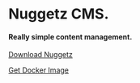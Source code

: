# Nuggetz CMS.
#### Really simple content management.
<a href="https://github.com/nuggetzcms" class="btn btn-primary px-5 py-2"><i class="ion-ios-cloud-download mr-2"></i>Download Nuggetz</a>

<a href="https://hub.docker.com/repository/docker/slippytrumpet/nuggetz" class="btn btn-primary px-5 py-2"><i class="ion-ios-cloud-download mr-2"></i>Get Docker Image</a>